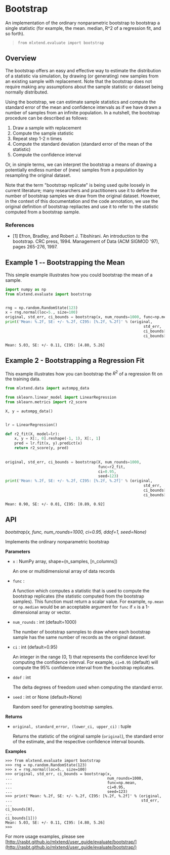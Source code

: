 # Bootstrap

An implementation of the ordinary nonparametric bootstrap to bootstrap a single statistic (for example, the mean. median, R^2 of a regression fit, and so forth).

> `from mlxtend.evaluate import bootstrap`    

## Overview

The bootstrap offers an easy and effective way to estimate the distribution of a statistic via simulation, by drawing (or generating) new samples from an existing sample with replacement. Note that the bootstrap does not require making any assumptions about the sample statistic or dataset being normally distributed.

Using the bootstrap, we can estimate sample statistics and compute the standard error of the mean and confidence intervals as if we have drawn a number of samples from an infinite population. In a nutshell, the bootstrap procedure can be described as follows:

1. Draw a sample with replacement
2. Compute the sample statistic
3. Repeat step 1-2 n times
4. Compute the standard deviation (standard error of the mean of the statistic)
5. Compute the confidence interval

Or, in simple terms, we can interpret the bootstrap a means of drawing a potentially endless number of (new) samples from a population by resampling the original dataset. 

Note that the term "bootstrap replicate" is being used quite loosely in current literature; many researchers and practitioners use it to define the number of bootstrap samples we draw from the original dataset. However, in the context of this documentation and the code annotation, we use the original definition of bootstrap repliactes and use it to refer to the statistic computed from a bootstrap sample.

### References

- [1]  Efron, Bradley, and Robert J. Tibshirani. An introduction to the bootstrap. CRC press, 1994. Management of Data (ACM SIGMOD '97), pages 265-276, 1997.

## Example 1 -- Bootstrapping the Mean

This simple example illustrates how you could bootstrap the mean of a sample.


```python
import numpy as np
from mlxtend.evaluate import bootstrap


rng = np.random.RandomState(123)
x = rng.normal(loc=5., size=100)
original, std_err, ci_bounds = bootstrap(x, num_rounds=1000, func=np.mean, ci=0.95, seed=123)
print('Mean: %.2f, SE: +/- %.2f, CI95: [%.2f, %.2f]' % (original, 
                                                             std_err, 
                                                             ci_bounds[0],
                                                             ci_bounds[1]))
```

    Mean: 5.03, SE: +/- 0.11, CI95: [4.80, 5.26]


## Example 2 - Bootstrapping a Regression Fit

This example illustrates how you can bootstrap the $R^2$ of a regression fit on the training data.


```python
from mlxtend.data import autompg_data

from sklearn.linear_model import LinearRegression
from sklearn.metrics import r2_score

X, y = autompg_data()


lr = LinearRegression()

def r2_fit(X, model=lr):
    x, y = X[:, 0].reshape(-1, 1), X[:, 1]
    pred = lr.fit(x, y).predict(x)
    return r2_score(y, pred)
    
    
original, std_err, ci_bounds = bootstrap(X, num_rounds=1000,
                                         func=r2_fit,
                                         ci=0.95,
                                         seed=123)
print('Mean: %.2f, SE: +/- %.2f, CI95: [%.2f, %.2f]' % (original, 
                                                             std_err, 
                                                             ci_bounds[0],
                                                             ci_bounds[1]))
```

    Mean: 0.90, SE: +/- 0.01, CI95: [0.89, 0.92]


## API


*bootstrap(x, func, num_rounds=1000, ci=0.95, ddof=1, seed=None)*

Implements the ordinary nonparametric bootstrap

**Parameters**


- `x` : NumPy array, shape=(n_samples, [n_columns])

    An one or multidimensional array of data records


- `func` : <func>

    A function which computes a statistic that is used
    to compute the bootstrap replicates (the statistic computed
    from the bootstrap samples). This function must return a
    scalar value. For example, `np.mean` or `np.median` would be
    an acceptable argument for `func` if `x` is a 1-dimensional array
    or vector.


- `num_rounds` : int (default=1000)

    The number of bootstrap samnples to draw where each
    bootstrap sample has the same number of records as the
    original dataset.


- `ci` : int (default=0.95)

    An integer in the range (0, 1) that represents the
    confidence level for computing the confidence interval.
    For example, `ci=0.95` (default)
    will compute the 95% confidence
    interval from the bootstrap replicates.


- `ddof` : int

    The delta degrees of freedom used when computing the
    standard error.


- `seed` : int or None (default=None)

    Random seed for generating bootstrap samples.

**Returns**


- `original, standard_error, (lower_ci, upper_ci)` : tuple

    Returns the statistic of the original sample (`original`),
    the standard error of the estimate, and the
    respective confidence interval bounds.

**Examples**

    >>> from mlxtend.evaluate import bootstrap
    >>> rng = np.random.RandomState(123)
    >>> x = rng.normal(loc=5., size=100)
    >>> original, std_err, ci_bounds = bootstrap(x,
    ...                                          num_rounds=1000,
    ...                                          func=np.mean,
    ...                                          ci=0.95,
    ...                                          seed=123)
    >>> print('Mean: %.2f, SE: +/- %.2f, CI95: [%.2f, %.2f]' % (original,
    ...                                                         std_err,
    ...                                                         ci_bounds[0],
    ...                                                         ci_bounds[1]))
    Mean: 5.03, SE: +/- 0.11, CI95: [4.80, 5.26]
    >>>

For more usage examples, please see
[http://rasbt.github.io/mlxtend/user_guide/evaluate/bootstrap/](http://rasbt.github.io/mlxtend/user_guide/evaluate/bootstrap/)


